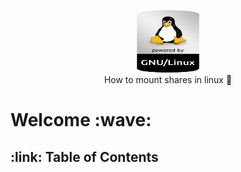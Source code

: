 <p align="center">
  <img src="/_resources/images/tux.png" alt="Header" width="100" height="100"><br>
  <span>How to mount shares in linux 🚀</span>
</p>


<h1> Welcome :wave: </h1>

<h2> :link: Table of Contents </h2>

